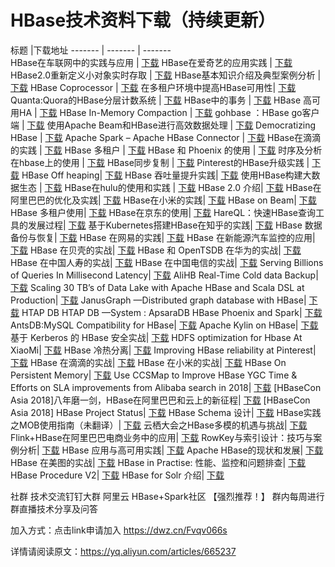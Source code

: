 # HBase技术资料下载（持续更新）

标题 |下载地址
------- | ------- | -------  
HBase在车联网中的实践与应用 | [下载](https://yq.aliyun.com/download/3019) 
HBase在爱奇艺的应用实践 | [下载](https://yq.aliyun.com/download/3020)
HBase2.0重新定义小对象实时存取 | [下载](https://yq.aliyun.com/download/3021)
HBase基本知识介绍及典型案例分析 | [下载](https://yq.aliyun.com/download/3022)
HBase Coprocessor | [下载](https://yq.aliyun.com/download/3023)
 在多租户环境中提高HBase可用性| [下载](https://yq.aliyun.com/download/3024)
Quanta:Quora的HBase分层计数系统 | [下载](https://yq.aliyun.com/download/3025)
HBase中的事务 | [下载](https://yq.aliyun.com/download/3026)
HBase 高可用HA | [下载](https://yq.aliyun.com/download/3027)
HBase In-Memory Compaction | [下载](https://yq.aliyun.com/download/3028)
gohbase ：HBase go客户端 | [下载](https://yq.aliyun.com/download/3029)
使用Apache Beam和HBase进行高效数据处理 | [下载](https://yq.aliyun.com/download/3030)
Democratizing HBase | [下载](https://yq.aliyun.com/download/3031)
Apache Spark – Apache HBase Connector | [下载](https://yq.aliyun.com/download/3032)
HBase在滴滴的实践 | [下载](https://yq.aliyun.com/download/3034)
HBase 多租户 | [下载](https://yq.aliyun.com/download/3035)
HBase 和 Phoenix 的使用 | [下载](https://yq.aliyun.com/download/3036)
时序及分析在hbase上的使用 | [下载](https://yq.aliyun.com/download/3037)
HBase同步复制 | [下载](https://yq.aliyun.com/download/3038)
Pinterest的HBase升级实践 | [下载](https://yq.aliyun.com/download/3039)
 HBase Off heaping| [下载](https://yq.aliyun.com/download/3040)
 HBase 吞吐量提升实践| [下载](https://yq.aliyun.com/download/3041)
使用HBase构建大数据生态 | [下载](https://yq.aliyun.com/download/3042)
HBase在hulu的使用和实践 | [下载](https://yq.aliyun.com/download/3043)
HBase 2.0 介绍| [下载](https://yq.aliyun.com/download/3044)
HBase在阿里巴巴的优化及实践| [下载](https://yq.aliyun.com/download/3045)
HBase在小米的实践| [下载](https://yq.aliyun.com/download/3046)
HBase on Beam| [下载](https://yq.aliyun.com/download/3047)
HBase 多租户使用| [下载](https://yq.aliyun.com/download/3048)
HBase在京东的使用| [下载](https://yq.aliyun.com/download/3050)
HareQL：快速HBase查询工具的发展过程| [下载](https://yq.aliyun.com/download/3051)
基于Kubernetes搭建HBase在知乎的实践| [下载](https://yq.aliyun.com/download/3052)
HBase 数据备份与恢复| [下载](https://yq.aliyun.com/download/3053)
HBase 在网易的实践| [下载](https://yq.aliyun.com/download/3054)
HBase 在新能源汽车监控的应用| [下载](https://yq.aliyun.com/download/3055)
HBase 在贝壳的实战| [下载](https://yq.aliyun.com/download/3056)
HBase 和 OpenTSDB 在华为的实战| [下载](https://yq.aliyun.com/download/3057)
HBase 在中国人寿的实战| [下载](https://yq.aliyun.com/download/3058)
HBase 在中国电信的实战| [下载](https://yq.aliyun.com/download/3059)
Serving Billions of Queries In Millisecond Latency| [下载](https://yq.aliyun.com/download/3060)
AliHB Real-Time Cold data Backup| [下载](https://yq.aliyun.com/download/3061)
Scaling 30 TB’s of Data Lake with Apache HBase and Scala DSL at Production| [下载](https://yq.aliyun.com/download/3062)
JanusGraph —Distributed graph database with HBase| [下载](https://yq.aliyun.com/download/3063)
HTAP DB HTAP DB —System : ApsaraDB HBase Phoenix and Spark| [下载](https://yq.aliyun.com/download/3064)
AntsDB:MySQL Compatibility for HBase| [下载](https://yq.aliyun.com/download/3065)
Apache Kylin on HBase| [下载](https://yq.aliyun.com/download/3066)
基于 Kerberos 的 HBase 安全实战| [下载](https://yq.aliyun.com/download/3068)
HDFS optimization for Hbase At XiaoMi| [下载](https://yq.aliyun.com/download/3069)
HBase 冷热分离| [下载](https://yq.aliyun.com/download/3070)
Improving HBase reliability at Pinterest| [下载](https://yq.aliyun.com/download/3071)
HBase 在滴滴的实战| [下载](https://yq.aliyun.com/download/3072)
HBase 在小米的实战| [下载](https://yq.aliyun.com/download/3073)
HBase On Persistent Memory| [下载](https://yq.aliyun.com/download/3074)
Use CCSMap to Improve HBase YGC Time & Efforts on SLA improvements from Alibaba search in 2018| [下载](https://yq.aliyun.com/download/3075)
[HBaseCon Asia 2018]八年磨一剑，HBase在阿里巴巴和云上的新征程| [下载](https://yq.aliyun.com/download/3076)
[HBaseCon Asia 2018] HBase Project Status| [下载](https://yq.aliyun.com/download/3077)
HBase Schema 设计| [下载](https://yq.aliyun.com/download/3078)
HBase实践之MOB使用指南（未翻译）| [下载](https://yq.aliyun.com/download/3079)
云栖大会之HBase多模的机遇与挑战| [下载](https://yq.aliyun.com/download/3080)
Flink+HBase在阿里巴巴电商业务中的应用| [下载](https://yq.aliyun.com/download/3081)
RowKey与索引设计：技巧与案例分析| [下载](https://yq.aliyun.com/download/3082)
HBase 应用与高可用实践| [下载](https://yq.aliyun.com/download/3083)
Apache HBase的现状和发展| [下载](https://yq.aliyun.com/download/3084)
HBase 在美图的实战| [下载](https://yq.aliyun.com/download/3085)
HBase in Practise: 性能、监控和问题排查| [下载](https://yq.aliyun.com/download/3086)
HBase Procedure V2| [下载](https://yq.aliyun.com/download/3087)
HBase for Solr 介绍| [下载](https://yq.aliyun.com/download/3088)

社群
技术交流钉钉大群 阿里云 HBase+Spark社区 【强烈推荐！】 群内每周进行群直播技术分享及问答

加入方式：点击link申请加入 https://dwz.cn/Fvqv066s

详情请阅读原文：https://yq.aliyun.com/articles/665237
